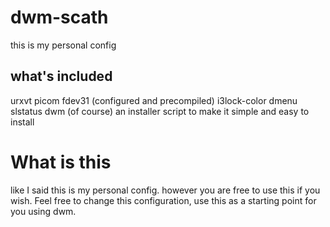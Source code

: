 # dwm-scath
this is my personal config

## what's included
urxvt
picom fdev31 (configured and precompiled)
i3lock-color
dmenu
slstatus
dwm (of course)
an installer script to make it simple and easy to install

# What is this
like I said this is my personal config.
however you are free to use this if you wish. Feel free to change this configuration, use this as a starting point for you using dwm.
